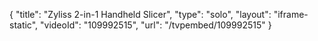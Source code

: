 {
    "title": "Zyliss 2-in-1 Handheld Slicer",
    "type": "solo",
    "layout": "iframe-static",
    "videoId": "109992515",
    "url": "\/tvpembed\/109992515"
}